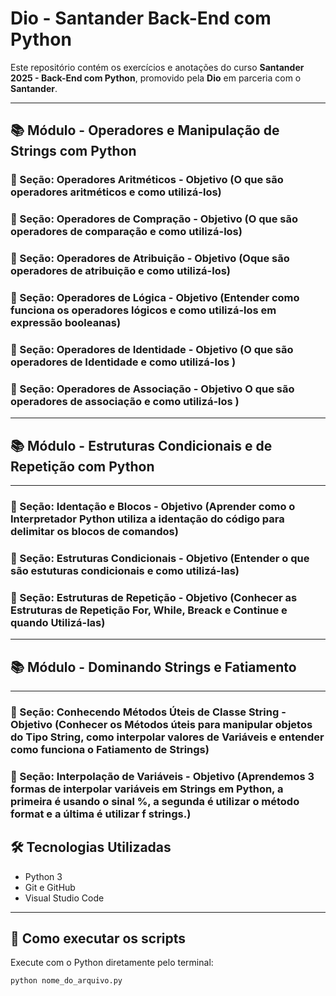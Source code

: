 # Dio - Santander Back-End com Python

Este repositório contém os exercícios e anotações do curso **Santander 2025 - Back-End com Python**, promovido pela **Dio** em parceria com o **Santander**.

---

## 📚 Módulo - Operadores e Manipulação de Strings com Python 

### 📌 Seção: Operadores Aritméticos - Objetivo (O que são operadores aritméticos e como utilizá-los)

### 📌 Seção: Operadores de Compração - Objetivo (O que são operadores de comparação e como utilizá-los)

 ### 📌 Seção: Operadores de Atribuição - Objetivo (Oque são operadores de atribuição e como utilizá-los)

 ### 📌 Seção: Operadores de Lógica - Objetivo (Entender como funciona os operadores lógicos e como utilizá-los em expressão booleanas)

 ### 📌 Seção: Operadores de Identidade - Objetivo (O que são operadores de Identidade e como utilizá-los )

  ### 📌 Seção: Operadores de Associação - Objetivo O que são operadores de associação e como utilizá-los )


---
## 📚 Módulo - Estruturas Condicionais e de Repetição com Python 
---

### 📌 Seção: Identação e Blocos - Objetivo (Aprender como o Interpretador Python utiliza a identação do código para delimitar os blocos de comandos) 

 ### 📌 Seção: Estruturas Condicionais - Objetivo (Entender o que são estuturas condicionais e como utilizá-las) 


 ### 📌 Seção: Estruturas de Repetição - Objetivo (Conhecer as Estruturas de Repetição For, While, Breack e Continue e quando Utilizá-las)


---
## 📚 Módulo - Dominando Strings e Fatiamento
---

 ### 📌 Seção: Conhecendo Métodos Úteis de Classe String - Objetivo (Conhecer os Métodos úteis para manipular objetos do Tipo String, como interpolar valores de Variáveis e entender como funciona o Fatiamento de Strings)

  ### 📌 Seção: Interpolação de Variáveis - Objetivo (Aprendemos 3 formas de interpolar variáveis em Strings em Python, a primeira é usando o sinal %, a segunda é utilizar o método format e a última é utilizar f strings.)


## 🛠️ Tecnologias Utilizadas

- Python 3
- Git e GitHub
- Visual Studio Code

---

## 🚀 Como executar os scripts

Execute com o Python diretamente pelo terminal:

```bash
python nome_do_arquivo.py
